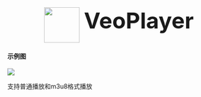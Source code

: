 <div style="display:flex;justify-content:center;">
<img src="https://gitee.com/dlongs49/veoplayer/raw/master/static/veoplayer-logo.png" style="width:80px;height:80px;"/>
<span style="font-size:50px;font-weight:bold;margin-left:10px;">VeoPlayer</span>
</div>

#### 示例图

![](https://gitee.com/dlongs49/veoplayer/raw/master/static/20230624175505.png)

支持普通播放和m3u8格式播放 